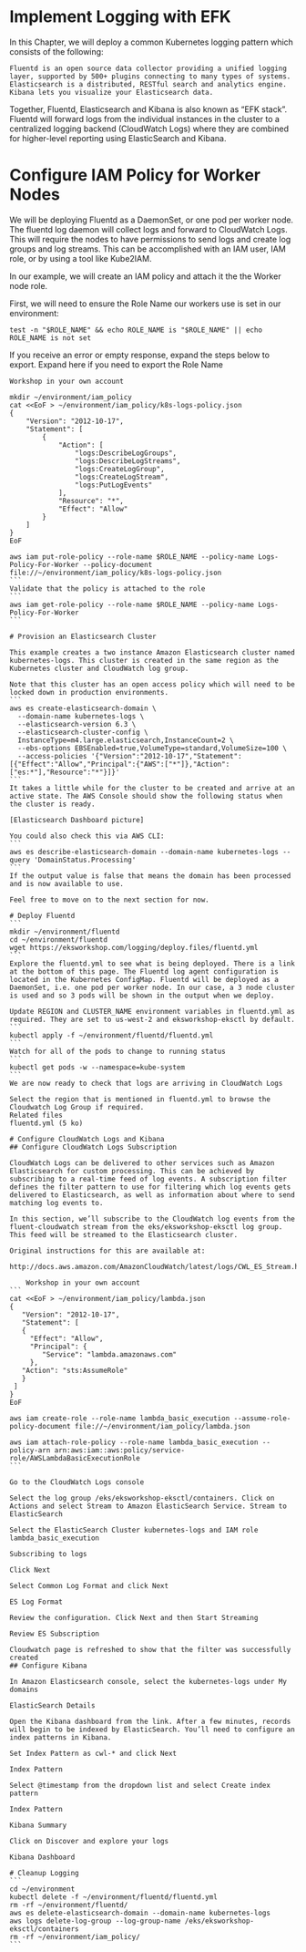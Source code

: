 # Implement Logging with EFK

In this Chapter, we will deploy a common Kubernetes logging pattern which consists of the following:

    Fluentd is an open source data collector providing a unified logging layer, supported by 500+ plugins connecting to many types of systems.
    Elasticsearch is a distributed, RESTful search and analytics engine.
    Kibana lets you visualize your Elasticsearch data.

Together, Fluentd, Elasticsearch and Kibana is also known as “EFK stack”. Fluentd will forward logs from the individual instances in the cluster to a centralized logging backend (CloudWatch Logs) where they are combined for higher-level reporting using ElasticSearch and Kibana.

# Configure IAM Policy for Worker Nodes

We will be deploying Fluentd as a DaemonSet, or one pod per worker node. The fluentd log daemon will collect logs and forward to CloudWatch Logs. This will require the nodes to have permissions to send logs and create log groups and log streams. This can be accomplished with an IAM user, IAM role, or by using a tool like Kube2IAM.

In our example, we will create an IAM policy and attach it the the Worker node role.

First, we will need to ensure the Role Name our workers use is set in our environment:
```
test -n "$ROLE_NAME" && echo ROLE_NAME is "$ROLE_NAME" || echo ROLE_NAME is not set
```
If you receive an error or empty response, expand the steps below to export.
Expand here if you need to export the Role Name

    Workshop in your own account
````
mkdir ~/environment/iam_policy
cat <<EoF > ~/environment/iam_policy/k8s-logs-policy.json
{
    "Version": "2012-10-17",
    "Statement": [
        {
            "Action": [
                "logs:DescribeLogGroups",
                "logs:DescribeLogStreams",
                "logs:CreateLogGroup",
                "logs:CreateLogStream",
                "logs:PutLogEvents"
            ],
            "Resource": "*",
            "Effect": "Allow"
        }
    ]
}
EoF

aws iam put-role-policy --role-name $ROLE_NAME --policy-name Logs-Policy-For-Worker --policy-document file://~/environment/iam_policy/k8s-logs-policy.json
```
Validate that the policy is attached to the role
```
aws iam get-role-policy --role-name $ROLE_NAME --policy-name Logs-Policy-For-Worker
```

# Provision an Elasticsearch Cluster

This example creates a two instance Amazon Elasticsearch cluster named kubernetes-logs. This cluster is created in the same region as the Kubernetes cluster and CloudWatch log group.

Note that this cluster has an open access policy which will need to be locked down in production environments.
```
aws es create-elasticsearch-domain \
  --domain-name kubernetes-logs \
  --elasticsearch-version 6.3 \
  --elasticsearch-cluster-config \
  InstanceType=m4.large.elasticsearch,InstanceCount=2 \
  --ebs-options EBSEnabled=true,VolumeType=standard,VolumeSize=100 \
  --access-policies '{"Version":"2012-10-17","Statement":[{"Effect":"Allow","Principal":{"AWS":["*"]},"Action":["es:*"],"Resource":"*"}]}'
```
It takes a little while for the cluster to be created and arrive at an active state. The AWS Console should show the following status when the cluster is ready.

[Elasticsearch Dashboard picture]

You could also check this via AWS CLI:
```
aws es describe-elasticsearch-domain --domain-name kubernetes-logs --query 'DomainStatus.Processing'
```
If the output value is false that means the domain has been processed and is now available to use.

Feel free to move on to the next section for now.

# Deploy Fluentd
```
mkdir ~/environment/fluentd
cd ~/environment/fluentd
wget https://eksworkshop.com/logging/deploy.files/fluentd.yml
```
Explore the fluentd.yml to see what is being deployed. There is a link at the bottom of this page. The Fluentd log agent configuration is located in the Kubernetes ConfigMap. Fluentd will be deployed as a DaemonSet, i.e. one pod per worker node. In our case, a 3 node cluster is used and so 3 pods will be shown in the output when we deploy.

Update REGION and CLUSTER_NAME environment variables in fluentd.yml as required. They are set to us-west-2 and eksworkshop-eksctl by default.
```
kubectl apply -f ~/environment/fluentd/fluentd.yml
```
Watch for all of the pods to change to running status
```
kubectl get pods -w --namespace=kube-system
```
We are now ready to check that logs are arriving in CloudWatch Logs

Select the region that is mentioned in fluentd.yml to browse the Cloudwatch Log Group if required.
Related files
fluentd.yml (5 ko) 

# Configure CloudWatch Logs and Kibana
## Configure CloudWatch Logs Subscription

CloudWatch Logs can be delivered to other services such as Amazon Elasticsearch for custom processing. This can be achieved by subscribing to a real-time feed of log events. A subscription filter defines the filter pattern to use for filtering which log events gets delivered to Elasticsearch, as well as information about where to send matching log events to.

In this section, we’ll subscribe to the CloudWatch log events from the fluent-cloudwatch stream from the eks/eksworkshop-eksctl log group. This feed will be streamed to the Elasticsearch cluster.

Original instructions for this are available at:

http://docs.aws.amazon.com/AmazonCloudWatch/latest/logs/CWL_ES_Stream.html

    Workshop in your own account
```
cat <<EoF > ~/environment/iam_policy/lambda.json
{
   "Version": "2012-10-17",
   "Statement": [
   {
     "Effect": "Allow",
     "Principal": {
        "Service": "lambda.amazonaws.com"
     },
   "Action": "sts:AssumeRole"
   }
 ]
}
EoF

aws iam create-role --role-name lambda_basic_execution --assume-role-policy-document file://~/environment/iam_policy/lambda.json

aws iam attach-role-policy --role-name lambda_basic_execution --policy-arn arn:aws:iam::aws:policy/service-role/AWSLambdaBasicExecutionRole
```

Go to the CloudWatch Logs console

Select the log group /eks/eksworkshop-eksctl/containers. Click on Actions and select Stream to Amazon ElasticSearch Service. Stream to ElasticSearch

Select the ElasticSearch Cluster kubernetes-logs and IAM role lambda_basic_execution

Subscribing to logs

Click Next

Select Common Log Format and click Next

ES Log Format

Review the configuration. Click Next and then Start Streaming

Review ES Subscription

Cloudwatch page is refreshed to show that the filter was successfully created
## Configure Kibana

In Amazon Elasticsearch console, select the kubernetes-logs under My domains

ElasticSearch Details

Open the Kibana dashboard from the link. After a few minutes, records will begin to be indexed by ElasticSearch. You’ll need to configure an index patterns in Kibana.

Set Index Pattern as cwl-* and click Next

Index Pattern

Select @timestamp from the dropdown list and select Create index pattern

Index Pattern

Kibana Summary

Click on Discover and explore your logs

Kibana Dashboard

# Cleanup Logging
```
cd ~/environment
kubectl delete -f ~/environment/fluentd/fluentd.yml
rm -rf ~/environment/fluentd/
aws es delete-elasticsearch-domain --domain-name kubernetes-logs
aws logs delete-log-group --log-group-name /eks/eksworkshop-eksctl/containers
rm -rf ~/environment/iam_policy/
```